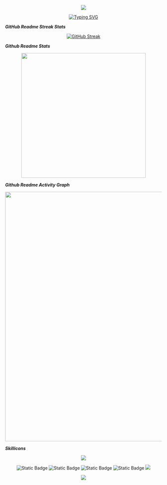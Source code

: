 <p align="center">
<img src="https://capsule-render.vercel.app/api?type=Waving&color=timeGradient&height=320&&section=header&text=GuaikaHb&fontSize=80&fontAlign=50&fontAlignY=31&desc=违背的青春&descAlign=50&descSize=30&descAlignY=60&animation=twinkling" />
</p>

<p align="center">
<a href="https://git.io/typing-svg"><img src="https://readme-typing-svg.demolab.com?font=Fira+Code&weight=600&size=32&pause=1000&color=4EC6FF&random=false&width=435&lines=Welcome+to+my+GitHub;I+am+Guaikahb" alt="Typing SVG" /></a>
</p>

**_GitHub Readme Streak Stats_**

<p align="center">
<!-- https://github.com/DenverCoder1/github-readme-streak-stats -->
<a href="https://git.io/streak-stats"><img src="https://streak-stats.demolab.com?user=Guaika&theme=prussian&locale=zh_Hans&card_width=800&card_height=200" alt="GitHub Streak" /></a>
<br />
</p>

**_Github Readme Stats_**
<p align="center">
<!-- https://github.com/anuraghazra/github-readme-stats -->
<img align="center" width="400" src="https://github-readme-stats.vercel.app/api?username=guaikahb&theme=transparent&include_all_commits=true&show_icons=true&hide_border=true" />
</p>

**_Github Readme Activity Graph_**
<!-- https://github.com/Ashutosh00710/github-readme-activity-graph -->
<p align="center">
<img width="800" src="https://github-readme-activity-graph.vercel.app/graph?username=guaikahb&theme=vue&hide_border=true&area=true">
</p>


**_Skillicons_**
<!-- 图标 -->
<p align="center">
  <a href="https://skillicons.dev">
    <img src="https://skillicons.dev/icons?i=github,javascript,d3,linux,md,mysql,nginx,react,vue,sass,tailwind,vercel,webpack" />
  </a>
</p>

<p align="center">
<a herf="https://github.com/guaikahb">
<img alt="Static Badge" src="https://img.shields.io/badge/GitHub-GaukaHb-blue?logo=github">
</a>
<a herf="https://gitee.com/">
<img alt="Static Badge" src="https://img.shields.io/badge/Gitee-怪咖-aqua?logo=gitee">
</a>
<a herf="https://blog.csdn.net/weixin_44375151?spm=1000.2115.3001.5343">
<img alt="Static Badge" src="https://img.shields.io/badge/CSDN-怪&咖-red">
</a>

<a herf="https://www.wbdqc.cn/">
<img alt="Static Badge" src="https://img.shields.io/badge/Blog-怪咖`Blog-green?logo=blog">
</a>

<img src="https://img.shields.io/badge/QQ-1799705786-green?logo=tencentqq" />

</p>

<!-- footer -->

<p align="center">
<img src="https://capsule-render.vercel.app/api?type=Wave&color=timeGradient&height=320&&section=footer&text=THE END&fontSize=80&fontAlign=50&fontAlignY=75&desc=My wish is for world peace&descAlign=50&descSize=30&descAlignY=45&animation=twinkling" />
</p>